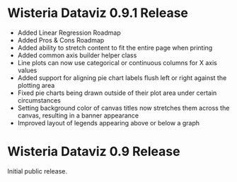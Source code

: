 Wisteria Dataviz 0.9.1 Release
=============================

- Added Linear Regression Roadmap
- Added Pros & Cons Roadmap
- Added ability to stretch content to fit the entire page when printing
- Added common axis builder helper class
- Line plots can now use categorical or continuous columns for X axis values
- Added support for aligning pie chart labels flush left or right against the plotting area
- Fixed pie charts being drawn outside of their plot area under certain circumstances
- Setting background color of canvas titles now stretches them across the canvas,
  resulting in a banner appearance
- Improved layout of legends appearing above or below a graph

Wisteria Dataviz 0.9 Release
=============================

Initial public release.
